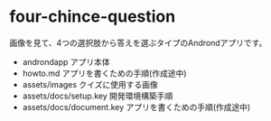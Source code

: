 # four-chince-question
画像を見て、4つの選択肢から答えを選ぶタイプのAndrondアプリです。

- androndapp アプリ本体
- howto.md アプリを書くための手順(作成途中)
- assets/images クイズに使用する画像
- assets/docs/setup.key 開発環境構築手順
- assets/docs/document.key アプリを書くための手順(作成途中)
